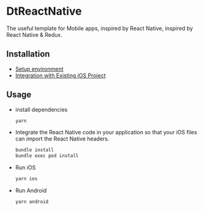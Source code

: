 # DtReactNative

The useful template for Mobile apps, inspired by React Native, inspired by React Native & Redux.

## Installation

- [Setup environment](https://reactnative.dev/docs/set-up-your-environment)
- [Integration with Existing iOS Project](https://reactnative.dev/docs/integration-with-existing-apps?language=apple)

## Usage

- install dependencies

  ```bash
  yarn 
  ```

- Integrate the React Native code in your application so that your iOS files can import the React Native headers.

  ```bash
  bundle install
  bundle exec pod install
  ```

- Run iOS

  ```bash
  yarn ios
  ```

- Run Android

  ```bash
  yarn android
  ```

